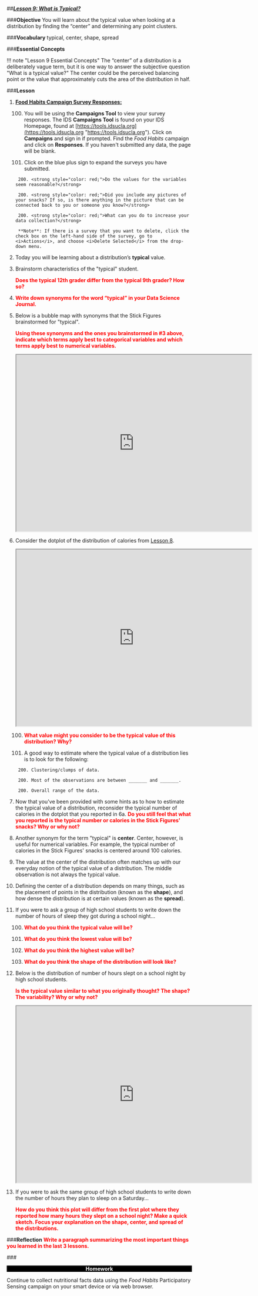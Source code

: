 ##***<u>Lesson 9: What is Typical?</u>***

###**Objective**
You will learn about the typical value when looking at a distribution by finding the “center” and
determining any point clusters.

###**Vocabulary**
typical, center, shape, spread

###**Essential Concepts**

!!! note "Lesson 9 Essential Concepts"
    The “center” of a distribution is a deliberately vague term, but it is one way to
    answer the subjective question "What is a typical value?" The center could be the perceived balancing
    point or the value that approximately cuts the area of the distribution in half.

###**Lesson**
1. **<u>Food Habits Campaign Survey Responses:</u>**

    100. You will be using the **Campaigns Tool** to view your survey responses. The IDS **Campaigns Tool** is found on your IDS Homepage, found at
[https://tools.idsucla.org](https://tools.idsucla.org "https://tools.idsucla.org").
    Click on **Campaigns** and sign in if prompted. Find the *Food Habits* campaign and click on **Responses**. If you haven't submitted any data, the page will be blank. 

    100. Click on the blue plus sign to expand the surveys you have submitted.

        200. <strong style="color: red;">Do the values for the variables seem reasonable?</strong>

        200. <strong style="color: red;">Did you include any pictures of your snacks? If so, is there anything in the picture that can be connected back to you or someone you know?</strong>
        
        200. <strong style="color: red;">What can you do to increase your data collection?</strong> 

        **Note**: If there is a survey that you want to delete, click the check box on the left-hand side of the survey, go to <i>Actions</i>, and choose <i>Delete Selected</i> from the drop-down menu.

2. Today you will be learning about a distribution’s **typical** value.

3. Brainstorm characteristics of the "typical" student. 

    <strong style="color: red;">Does the typical 12th grader
differ from the typical 9th grader? How so?</strong>

4. <strong style="color: red;">Write down synonyms for the word “typical” in your Data Science Journal.</strong>

5. Below is a bubble map with synonyms that the Stick Figures brainstormed for "typical". 
    
    <strong style="color: red;">Using these synonyms and the ones you brainstormed in #3 above, indicate which terms apply best to categorical variables and which terms apply 
best to numerical variables.</strong>

    <iframe src="https://drive.google.com/file/d/1NvdEolLBRZrwmcThWB6A3Dpo-MffmRYh/preview" width="640" height="480"></iframe>


6. Consider the dotplot of the distribution of calories from [Lesson 8](lesson8.md).

    <iframe src="https://drive.google.com/file/d/13tlfZDbiUCQ_caqAqhgpHWVFo_CWVc1S/preview" width="640" height="480"></iframe>

    100. <strong style="color: red;">What value might you consider to be the typical value of this distribution? Why?</strong>

    100. A good way to estimate where the typical value of a distribution lies is to look for the following:
 
        200. Clustering/clumps of data.

        200. Most of the observations are between _______ and _______.

        200. Overall range of the data.

7. Now that you've been provided with some hints as to how to estimate the typical value of a distribution, reconsider the typical number of calories in the dotplot that you reported in 6a. <strong style="color: red;">Do you still feel that what you reported is the typical number or calories in the Stick Figures' snacks? Why or why not?</strong>

8. Another synonym for the term "typical" is **center**. Center, however, is useful for numerical variables. For example, the typical number of calories in the Stick Figures' snacks is centered around 100 calories.

9. The value at the center of the distribution often matches up with our everyday
notion of the typical value of a distribution. The middle observation is not always the typical value.

10. Defining the center of a distribution depends on many things, such as the placement of points in
the distribution (known as the **shape**), and how dense the distribution is at certain values (known
as the **spread**).

11. If you were to ask a group of high school students to write down the number of hours of sleep they got during a school night...

    100. <strong style="color: red;">What do you think the typical value will be?</strong>

    100. <strong style="color: red;">What do you think the lowest value will be?</strong>

    100. <strong style="color: red;">What do you think the highest value will be?</strong>

    100. <strong style="color: red;">What do you think the shape of the distribution will look like?</strong>

12. Below is the distribution of number of hours slept on a school night by high school students. 

    <strong style="color: red;">Is the typical value similar to what you originally thought? The shape? The
variability? Why or why not?</strong> 

    
    <iframe src="https://drive.google.com/file/d/1PsvaeF1kxItVithSd1O-R8yNrjbu4TeH/preview" width="640" height="480"></iframe>


13. If you were to ask the same group of high school students to write down the number of hours they plan to sleep on a Saturday...

    <strong style="color: red;">How do you think this plot will differ from the first plot where they reported how many hours they slept on a school night? Make a quick sketch. Focus your explanation on the shape, center,
and spread of the distributions.</strong>

###**Reflection**
<strong style="color: red;"> Write a paragraph summarizing the most important things you learned in the last 3 lessons. </strong>

###<p style="background: black; color: white; text-align: center;">**Homework**</p>
Continue to collect nutritional facts data using the *Food Habits* Participatory Sensing
campaign on your smart device or via web browser.